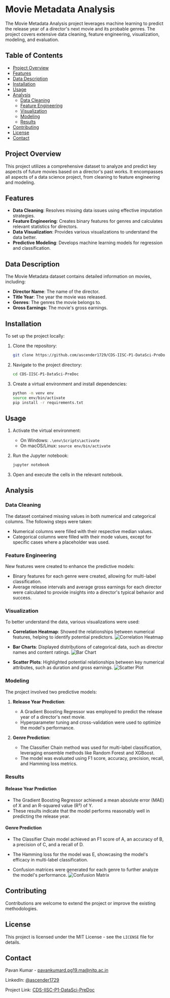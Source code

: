 
# Movie Metadata Analysis

The Movie Metadata Analysis project leverages machine learning to predict the release year of a director's next movie and its probable genres. The project covers extensive data cleaning, feature engineering, visualization, modeling, and evaluation.

## Table of Contents

- [Project Overview](#project-overview)
- [Features](#features)
- [Data Description](#data-description)
- [Installation](#installation)
- [Usage](#usage)
- [Analysis](#analysis)
  - [Data Cleaning](#data-cleaning)
  - [Feature Engineering](#feature-engineering)
  - [Visualization](#visualization)
  - [Modeling](#modeling)
  - [Results](#results)
- [Contributing](#contributing)
- [License](#license)
- [Contact](#contact)

## Project Overview

This project utilizes a comprehensive dataset to analyze and predict key aspects of future movies based on a director's past works. It encompasses all aspects of a data science project, from cleaning to feature engineering and modeling.

## Features

- **Data Cleaning**: Resolves missing data issues using effective imputation strategies.
- **Feature Engineering**: Creates binary features for genres and calculates relevant statistics for directors.
- **Data Visualization**: Provides various visualizations to understand the data better.
- **Predictive Modeling**: Develops machine learning models for regression and classification.

## Data Description

The Movie Metadata dataset contains detailed information on movies, including:

- **Director Name**: The name of the director.
- **Title Year**: The year the movie was released.
- **Genres**: The genres the movie belongs to.
- **Gross Earnings**: The movie's gross earnings.

## Installation

To set up the project locally:

1. Clone the repository:
   ```bash
   git clone https://github.com/ascender1729/CDS-IISC-P1-DataSci-PreDoc.git
   ```

2. Navigate to the project directory:
   ```bash
   cd CDS-IISC-P1-DataSci-PreDoc
   ```

3. Create a virtual environment and install dependencies:
   ```bash
   python -m venv env
   source env/bin/activate
   pip install -r requirements.txt
   ```

## Usage

1. Activate the virtual environment:
   - On Windows: `.\env\Scripts\activate`
   - On macOS/Linux: `source env/bin/activate`

2. Run the Jupyter notebook:
   ```bash
   jupyter notebook
   ```

3. Open and execute the cells in the relevant notebook.

## Analysis

### Data Cleaning

The dataset contained missing values in both numerical and categorical columns. The following steps were taken:

- Numerical columns were filled with their respective median values.
- Categorical columns were filled with their mode values, except for specific cases where a placeholder was used.

### Feature Engineering

New features were created to enhance the predictive models:

- Binary features for each genre were created, allowing for multi-label classification.
- Average release intervals and average gross earnings for each director were calculated to provide insights into a director's typical behavior and success.

### Visualization

To better understand the data, various visualizations were used:

- **Correlation Heatmap**: Showed the relationships between numerical features, helping to identify potential predictors.
  ![Correlation Heatmap](images/correlation_heatmap.png)

- **Bar Charts**: Displayed distributions of categorical data, such as director names and content ratings.
  ![Bar Chart](images/bar_chart.png)

- **Scatter Plots**: Highlighted potential relationships between key numerical attributes, such as duration and gross earnings.
  ![Scatter Plot](images/scatter_plot.png)

### Modeling

The project involved two predictive models:

1. **Release Year Prediction**:
   - A Gradient Boosting Regressor was employed to predict the release year of a director's next movie.
   - Hyperparameter tuning and cross-validation were used to optimize the model's performance.

2. **Genre Prediction**:
   - The Classifier Chain method was used for multi-label classification, leveraging ensemble methods like Random Forest and XGBoost.
   - The model was evaluated using F1 score, accuracy, precision, recall, and Hamming loss metrics.

### Results

#### Release Year Prediction

- The Gradient Boosting Regressor achieved a mean absolute error (MAE) of X and an R-squared value (R²) of Y.
- These results indicate that the model performs reasonably well in predicting the release year.

#### Genre Prediction

- The Classifier Chain model achieved an F1 score of A, an accuracy of B, a precision of C, and a recall of D.
- The Hamming loss for the model was E, showcasing the model's efficacy in multi-label classification.
  
- Confusion matrices were generated for each genre to further analyze the model's performance.
  ![Confusion Matrix](images/confusion_matrix.png)

## Contributing

Contributions are welcome to extend the project or improve the existing methodologies.

## License

This project is licensed under the MIT License - see the `LICENSE` file for details.

## Contact

Pavan Kumar - pavankumard.pg19.ma@nitp.ac.in

LinkedIn: [@ascender1729](https://www.linkedin.com/in/im-pavankumar/)

Project Link: [CDS-IISC-P1-DataSci-PreDoc](https://github.com/ascender1729/CDS-IISC-P1-DataSci-PreDoc)
